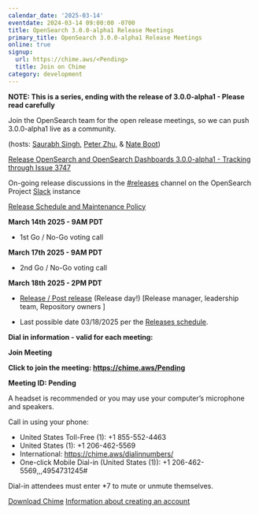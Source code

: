 ```yaml
---
calendar_date: '2025-03-14'
eventdate: 2024-03-14 09:00:00 -0700
title: OpenSearch 3.0.0-alpha1 Release Meetings
primary_title: OpenSearch 3.0.0-alpha1 Release Meetings
online: true
signup:
  url: https://chime.aws/<Pending>
  title: Join on Chime
category: development
---
```


**NOTE: This is a series, ending with the release of 3.0.0-alpha1 - Please read carefully**

Join the OpenSearch team for the open release meetings, so we can push 3.0.0-alpha1 live as a community.

(hosts: [Saurabh Singh](https://github.com/getsaurabh02), [Peter Zhu](https://github.com/peterzhuamazon), & [Nate Boot](https://github.com/nateynateynate))

[Release OpenSearch and OpenSearch Dashboards 3.0.0-alpha1 - Tracking through Issue 3747](https://github.com/opensearch-project/opensearch-build/issues/3747)

On-going release discussions in the [#releases](https://opensearch.slack.com/archives/C0561HRK961) channel on the OpenSearch Project [Slack](https://opensearch.org/slack.html) instance

[Release Schedule and Maintenance Policy](https://opensearch.org/releases.html)

**March 14th 2025 - 9AM PDT**

* 1st Go / No-Go voting call

**March 17th 2025 - 9AM PDT**

* 2nd Go / No-Go voting call

**March 18th 2025 - 2PM PDT**

* [Release / Post release](https://github.com/opensearch-project/opensearch-build/wiki/Releasing-the-Distribution#release) (Release day!) [Release manager, leadership team, Repository owners ]

* Last possible date 03/18/2025 per the [Releases schedule](https://opensearch.org/releases.html).

**Dial in information - valid for each meeting:**

**Join Meeting**

**Click to join the meeting: <https://chime.aws/Pending>**

**Meeting ID: Pending**

A headset is recommended or you may use your computer’s microphone and speakers.

Call in using your phone:
- United States Toll-Free (1): +1 855-552-4463
- United States (1): +1 206-462-5569
- International: https://chime.aws/dialinnumbers/
- One-click Mobile Dial-in (United States (1)): +1 206-462-5569,,,4954731245#

Dial-in attendees must enter *7 to mute or unmute themselves.

[Download Chime](https://aws.amazon.com/chime/download)
[Information about creating an account](https://aws.amazon.com/chime/getting-started)

